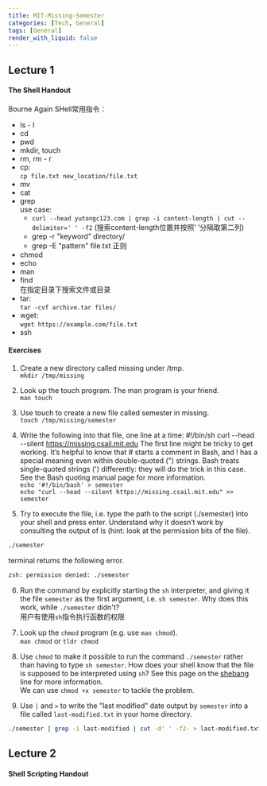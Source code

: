 ```yaml
---
title: MIT-Missing-Semester
categories: [Tech, General]
tags: [General]
render_with_liquid: false
---
```


## Lecture 1
#### The Shell Handout
Bourne Again SHell常用指令：
 - ls - l
 - cd
 - pwd
 - mkdir, touch 
 - rm, rm - r
 - cp:  
  `cp file.txt new_location/file.txt`
 - mv
 - cat 
 - grep   
  use case:  
    - `curl --head yutongc123.com | grep -i content-length | cut --delimiter=' ' -f2` (搜索content-length位置并按照‘ ’分隔取第二列)
    - grep -r "keyword" directory/ 
    - grep -E "pattern" file.txt 正则
  - chmod
  - echo
  - man
  - find  
  在指定目录下搜索文件或目录
  - tar:  
    `tar -cvf archive.tar files/`
  - wget:  
    `wget https://example.com/file.txt`
  - ssh

#### Exercises
1. Create a new directory called missing under /tmp.  
`mkdir /tmp/missing`

2. Look up the touch program. The man program is your friend.  
`man touch`

3. Use touch to create a new file called semester in missing.  
`touch /tmp/missing/semester`

4. Write the following into that file, one line at a time:
#!/bin/sh
curl --head --silent https://missing.csail.mit.edu
The first line might be tricky to get working. It’s helpful to know that # starts a comment in Bash, and ! has a special meaning even within double-quoted (") strings. Bash treats single-quoted strings (') differently: they will do the trick in this case. See the Bash quoting manual page for more information.  
`echo '#!/bin/bash' > semester`  
`echo "curl --head --silent https://missing.csail.mit.edu" >> semester`

5. Try to execute the file, i.e. type the path to the script (./semester) into your shell and press enter. Understand why it doesn’t work by consulting the output of ls (hint: look at the permission bits of the file).  
```bash
./semester
```
terminal returns the following error.  
```bash
zsh: permission denied: ./semester
```

6. Run the command by explicitly starting the `sh` interpreter, and giving it
   the file `semester` as the first argument, i.e. `sh semester`. Why does
   this work, while `./semester` didn't?  
   用户有使用`sh`指令执行函数的权限

7. Look up the `chmod` program (e.g. use `man chmod`).  
`man chmod` or `tldr chmod`  

8. Use `chmod` to make it possible to run the command `./semester` rather than
   having to type `sh semester`. How does your shell know that the file is
   supposed to be interpreted using `sh`? See this page on the
   [shebang](<https://en.wikipedia.org/wiki/Shebang_(Unix)>) line for more
   information.  
   We can use `chmod +x semester` to tackle the problem.  

9. Use `|` and `>` to write the "last modified" date output by
   `semester` into a file called `last-modified.txt` in your home
   directory.  
```bash
./semester | grep -i last-modified | cut -d' ' -f2- > last-modified.txt
```


## Lecture 2
#### Shell Scripting Handout


